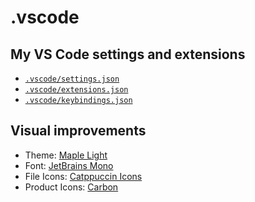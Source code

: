 # .vscode

## My VS Code settings and extensions

- [`.vscode/settings.json`](./.vscode/settings.json)
- [`.vscode/extensions.json`](./.vscode/extensions.json)
- [`.vscode/keybindings.json`](./.vscode/keybindings.json)

## Visual improvements

- Theme: [Maple Light](https://github.com/subframe7536/vscode-theme-maple)
- Font: [JetBrains Mono](https://www.jetbrains.com/lp/mono/)
- File Icons: [Catppuccin Icons](https://github.com/catppuccin/vscode-icons)
- Product Icons: [Carbon](https://github.com/antfu/vscode-icons-carbon)
